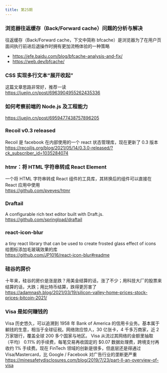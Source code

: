 ```yaml
---
title: 第25期
---
```


### 浏览器往返缓存（Back/Forward cache）问题的分析与解决

往返缓存（Back/Forward cache，下文中简称 bfcache）是浏览器为了在用户页面间执行前进后退操作时拥有更加流畅体验的一种策略<br />

- https://efe.baidu.com/blog/bfcache-analysis-and-fix/
- https://web.dev/bfcache/

### CSS 实现多行文本“展开收起”

这篇文章思路非常好，推荐一读<br />
https://juejin.cn/post/6963904955262435336

### 如何考察前端的 Node.js 及工程能力

https://juejin.cn/post/6959477438757896205

### Recoil v0.3 released

Recoil 是 facebook 在内部使用的一个 react 状态管理库，现在更新了 0.3 版本  
https://recoiljs.org/blog/2021/05/14/0.3.0-released/?ck_subscriber_id=1035284074

### htmr：将 HTML 字符串转成 React Element

一个将 HTML 字符串转成 React 组件的工具库，其转换后的组件可以直接在 React 应用中使用  
https://github.com/pveyes/htmr

### Draftail

A configurable rich text editor built with Draft.js.  
https://github.com/springload/draftail

### react-icon-blur

a tiny react library that can be used to create frosted glass effect of icons  
给图标添加毛玻璃效果的库  
https://github.com/JP1016/react-icon-blur#readme

### 硅谷的房价

十年来，硅谷的房价是涨是跌？用美金结算的话，涨了不少；用科技大厂的股票来结算的话，大跌；用比特币结算，跌得更厉害了  
https://adamnash.blog/2021/03/19/silicon-valley-home-prices-stock-prices-bitcoin-2021/

### Visa 是如何赚钱的

Visa 历史悠久，可以追溯到 1958 年 Bank of America 的信用卡业务。基本属于躺钱的生意，相当于全球征税。网络效应惊人，30 亿张卡，4 千多万商家，近 2 万家银行，覆盖全球 200 多个国家与地区。
Visa 从流过其网络的金额里抽取（平均） 0.11% 的手续费，每笔交易再收固定的 \$0.07 数据处理费，跨境支付再收约 1% 手续费。现在 FinTech 领域的创新是很多，但底层还是得通过 Visa/Mastercard，比 Google / Facebook 对广告行业的垄断更严重<br />
https://minesafetydisclosures.com/blog/2019/7/23/part-ll-an-overview-of-visa
